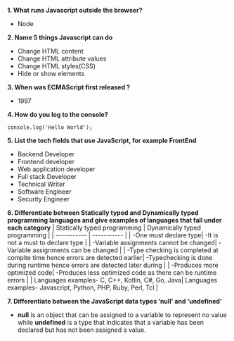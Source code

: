 **1. What runs Javascript outside the browser?**
- Node

**2. Name 5 things Javascript can do**
- Change HTML content
- Change HTML attribute values
- Change HTML styles(CSS)
- Hide or show elements

**3. When was ECMAScript first released ?**
- 1997

**4. How do you log to the console?**
```
console.log('Hello World');
```


**5. List the tech fields that use JavaScript, for example FrontEnd**
- Backend Developer
- Frontend developer
- Web application developer
- Full stack Developer
- Technical Writer
- Software Engineer
- Security Engineer

**6. Differentiate between Statically typed and Dynamically typed programming languages and give examples of languages that fall under each category**
| Statically typed programming | Dynamically typed programming |
| ----------- | ----------- |
|  -One must declare type| -It is not a must to declare type |
|  -Variable assignments cannot be changed| -Variable assignments can be changed |
|  -Type checking is completed at compite time hence errors are detected earlier| -Typechecking is done during runtime hence errors are detected later during |
|  -Produces more optimized code| -Produces less optimized code as there can be runtime errors |
| Languages examples- C, C++, Kotlin, C#, Go, Java|  Languages examples- Javascript, Python, PHP, Ruby, Perl, Tcl |


**7. Differentiate between the JavaScript data types ‘null’ and ‘undefined’**
- **null** is an object that can be assigned to a variable to represent no value while **undefined** is a type that indicates that a variable has been declared but has not been assigned a value.